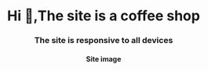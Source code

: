 <h1 align="center">Hi 👋,The site is a coffee shop</h1>
<h3 align="center">The site is responsive to all devices</h3>
<h4 align="center">Site image</43>


